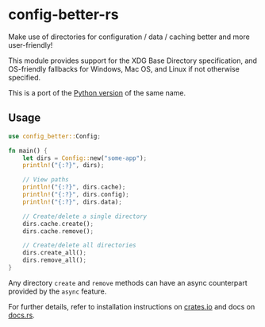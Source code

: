 # config-better-rs

Make use of directories for configuration / data / caching better and more user-friendly!

This module provides support for the XDG Base Directory specification, and OS-friendly fallbacks for Windows, Mac OS, and Linux if not otherwise specified.

This is a port of the [Python version](https://github.com/kade-robertson/config-better) of the same name.

## Usage

```rust
use config_better::Config;

fn main() {
    let dirs = Config::new("some-app");
    println!("{:?}", dirs);

    // View paths
    println!("{:?}", dirs.cache);
    println!("{:?}", dirs.config);
    println!("{:?}", dirs.data);

    // Create/delete a single directory
    dirs.cache.create();
    dirs.cache.remove();

    // Create/delete all directories
    dirs.create_all();
    dirs.remove_all();
}
```

Any directory `create` and `remove` methods can have an async counterpart provided by the `async` feature.

For further details, refer to installation instructions on [crates.io](https://crates.io/crates/config-better) and docs on [docs.rs](https://docs.rs/config-better).
